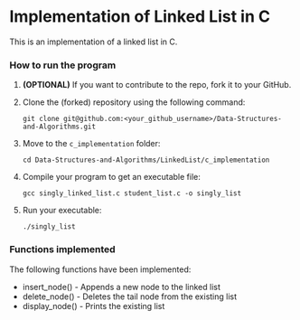# Implementation of Linked List in C

This is an implementation of a linked list in C.


### How to run the program
1. **(OPTIONAL)** If you want to contribute to the repo, fork it to your GitHub.

2. Clone the (forked) repository using the following command:
    ```
    git clone git@github.com:<your_github_username>/Data-Structures-and-Algorithms.git
    ```

3. Move to the `c_implementation` folder:
    ```
    cd Data-Structures-and-Algorithms/LinkedList/c_implementation
    ```

4. Compile your program to get an executable file:
    ```
    gcc singly_linked_list.c student_list.c -o singly_list
    ```

5. Run your executable:
    ```
    ./singly_list
    ```



### Functions implemented
The following functions have been implemented:
- insert_node() - Appends a new node to the linked list
- delete_node() - Deletes the tail node from the existing list
- display_node() - Prints the existing list
